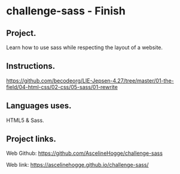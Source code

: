 # challenge-sass - Finish

## Project.
Learn how to use sass while respecting the layout of a website.

## Instructions.
https://github.com/becodeorg/LIE-Jepsen-4.27/tree/master/01-the-field/04-html-css/02-css/05-sass/01-rewrite

## Languages uses.
HTML5 & Sass.

## Project links.
Web Github: https://github.com/AscelineHogge/challenge-sass

Web link: https://ascelinehogge.github.io/challenge-sass/